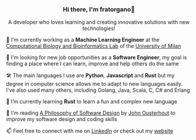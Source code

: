 <h3 align="center">
Hi there, I'm fratorgano👋
</h3>
<p align="center">
A developer who loves learning and creating innovative solutions with new technologies!
</p>

🧪 I'm currently working as a **Machine Learning Engineer** at the [Computational Biology and Bioinformatics Lab](https://anacletolab.di.unimi.it/) of the [University of Milan](https://www.unimi.it) 

🔭 I'm looking for new job opportunities as a **Software Engineer**, my goal is finding a place where I can learn, improve and help others do the same

🛠️ The main languages I use are **Python**, **Javascript** and **Rust** but my degree in computer science allows me to adapt to new languages easily. I've also used many others, including Golang, Java, Scala, C, C# and Erlang 

🌱 I’m currently learning **Rust** to learn a fun and complex new language

📖 I'm reading [A Philosophy of Software Design](https://web.stanford.edu/~ouster/cgi-bin/aposd.php) by [John Ousterhout](https://web.stanford.edu/~ouster/cgi-bin/home.php) to improve my software design and coding skills

📫 Feel free to connect with me on [LinkedIn](https://www.linkedin.com/in/francesco-torgano/) or check out my [website](https://fratorgano.me/)
<!--
**fratorgano/fratorgano** is a ✨ _special_ ✨ repository because its `README.md` (this file) appears on your GitHub profile.

Here are some ideas to get you started:

- ...
- 
- 👯 I’m looking to collaborate on ...
- 🤔 I’m looking for help with ...
- 💬 Ask me about ...
- 📫 How to reach me: ...
- 😄 Pronouns: ...
- ⚡ Fun fact: ...
-->
